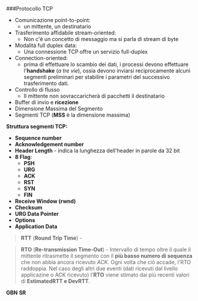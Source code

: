 ###Protocollo TCP

- Comunicazione point-to-point: 
  - un mittente, un destinatario
- Trasferimento affidabile stream-oriented:
  - Non c'è un concetto di messaggio ma si parla di stream di byte
- Modalità full duplex data:
  - Una connessione TCP offre un servizio full-duplex
- Connection-oriented:
  - prima di effettuare lo scambio dei dati, i processi devono effettuare l'**handshake** (*a tre vie*), ossia devono inviarsi reciprocamente alcuni segmenti preliminari per stabilire i parametri del successivo trasferimento dati. 
- Controllo di flusso
  - Il mittente non sovraccaricherà di pacchetti il destinatario
- Buffer di invio e **ricezione**
- Dimensione Massima del Segmento
- Segmenti TCP (**MSS** è la dimensione massima)

**Struttura segmenti TCP:**
- **Sequence number**
- **Acknowledgement number**
- **Header Length** - indica la lunghezza dell'header in parole da 32 bit
- **8 Flag**:
  - **PSH**
  - **URG**
  - **ACK**
  - **RST**
  - **SYN**
  - **FIN**
- **Receive Window (rwnd)**
- **Checksum**
- **URG Data Pointer**
- **Options**
- **Application Data**

> **RTT** (**Round Trip Time**) - 

> **RTO** (**Re-transmission Time-Out**) - Intervallo di tempo oltre il quale il mittente ritrasmette il segmento con il **più basso numero di sequenza** che non abbia ancora ricevuto *ACK*. Ogni volta che ciò accade, l'RTO raddoppia.
Nel caso degli altri due eventi (dati ricevuti dal livello applicazine o ACK ricevuto) l'**RTO** viene stimato dai più recenti valori di **EstimatedRTT e DevRTT**.

**GBN**
**SR**